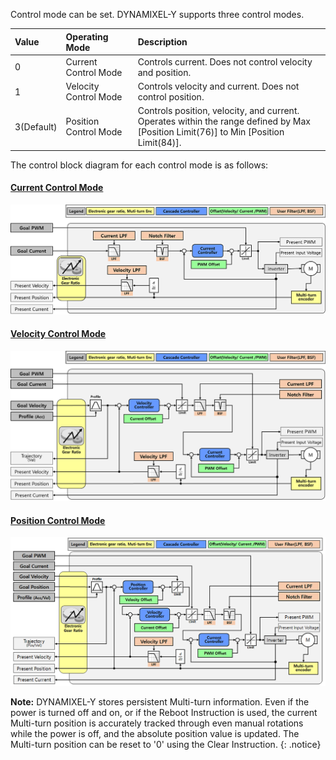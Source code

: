 Control mode can be set. DYNAMIXEL-Y supports three control modes.

| Value      | Operating Mode        | Description                                                                                                                             |
|:-----------|:----------------------|:----------------------------------------------------------------------------------------------------------------------------------------|
| 0          | Current Control Mode  | Controls current. Does not control velocity and position.                                                                               |
| 1          | Velocity Control Mode | Controls velocity and current. Does not control position.                                                                               |
| 3(Default) | Position Control Mode | Controls position, velocity, and current.<br>Operates within the range defined by Max [Position Limit(76)] to Min [Position Limit(84)]. | 

The control block diagram for each control mode is as follows:

#### [Current Control Mode](#current-control-mode)
![](/assets/images/dxl/y/operating_mode_1_en.PNG)

#### [Velocity Control Mode](#velocity-control-mode)
![](/assets/images/dxl/y/operating_mode_2_en.PNG)

#### [Position Control Mode](#position-control-mode)
![](/assets/images/dxl/y/operating_mode_3_en.PNG)

**Note:** DYNAMIXEL-Y stores persistent Multi-turn information. Even if the power is turned off and on, or if the Reboot Instruction is used, the current Multi-turn position is accurately tracked through even manual rotations while the power is off, and the absolute position value is updated. The Multi-turn position can be reset to '0' using the Clear Instruction.
{: .notice}